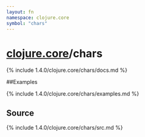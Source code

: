 ```yaml
---
layout: fn
namespace: clojure.core
symbol: "chars"
---
```


# [clojure.core](../)/chars

{% include 1.4.0/clojure.core/chars/docs.md %}

##Examples

{% include 1.4.0/clojure.core/chars/examples.md %}
## Source
{% include 1.4.0/clojure.core/chars/src.md %}

